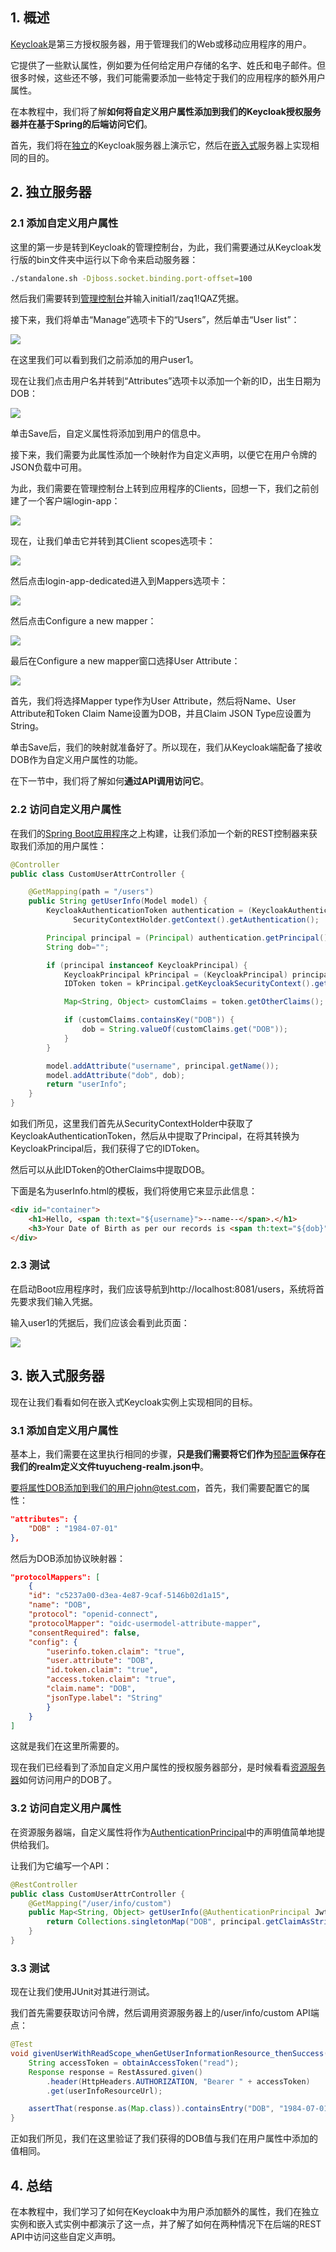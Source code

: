 ## 1. 概述

[Keycloak](https://www.keycloak.org/)是第三方授权服务器，用于管理我们的Web或移动应用程序的用户。

它提供了一些默认属性，例如要为任何给定用户存储的名字、姓氏和电子邮件。但很多时候，这些还不够，我们可能需要添加一些特定于我们的应用程序的额外用户属性。

在本教程中，我们将了解**如何将自定义用户属性添加到我们的Keycloak授权服务器并在基于Spring的后端访问它们**。

首先，我们将在[独立]()的Keycloak服务器上演示它，然后在[嵌入式]()服务器上实现相同的目的。

## 2. 独立服务器

### 2.1 添加自定义用户属性

这里的第一步是转到Keycloak的管理控制台，为此，我们需要通过从Keycloak发行版的bin文件夹中运行以下命令来启动服务器：

```bash
./standalone.sh -Djboss.socket.binding.port-offset=100
```

然后我们需要转到[管理控制台](http://localhost:8080/admin)并输入initial1/zaq1!QAZ凭据。

接下来，我们将单击“Manage”选项卡下的“Users”，然后单击“User list”：

<img src="../assets/img_17.png">

在这里我们可以看到我们之前添加的用户user1。

现在让我们点击用户名并转到“Attributes”选项卡以添加一个新的ID，出生日期为DOB：

<img src="../assets/img_18.png">

单击Save后，自定义属性将添加到用户的信息中。

接下来，我们需要为此属性添加一个映射作为自定义声明，以便它在用户令牌的JSON负载中可用。

为此，我们需要在管理控制台上转到应用程序的Clients，回想一下，我们之前创建了一个客户端login-app：

<img src="../assets/img_19.png">

现在，让我们单击它并转到其Client scopes选项卡：

<img src="../assets/img_20.png">

然后点击login-app-dedicated进入到Mappers选项卡：

<img src="../assets/img_21.png">

然后点击Configure a new mapper：

<img src="../assets/img_22.png">

最后在Configure a new mapper窗口选择User Attribute：

<img src="../assets/img_23.png">

首先，我们将选择Mapper type作为User Attribute，然后将Name、User Attribute和Token Claim Name设置为DOB，并且Claim JSON Type应设置为String。

单击Save后，我们的映射就准备好了。所以现在，我们从Keycloak端配备了接收DOB作为自定义用户属性的功能。

在下一节中，我们将了解如何**通过API调用访问它**。

### 2.2 访问自定义用户属性

在我们的[Spring Boot应用程序]()之上构建，让我们添加一个新的REST控制器来获取我们添加的用户属性：

```java
@Controller
public class CustomUserAttrController {

    @GetMapping(path = "/users")
    public String getUserInfo(Model model) {
        KeycloakAuthenticationToken authentication = (KeycloakAuthenticationToken) 
              SecurityContextHolder.getContext().getAuthentication();

        Principal principal = (Principal) authentication.getPrincipal();
        String dob="";

        if (principal instanceof KeycloakPrincipal) {
            KeycloakPrincipal kPrincipal = (KeycloakPrincipal) principal;
            IDToken token = kPrincipal.getKeycloakSecurityContext().getIdToken();

            Map<String, Object> customClaims = token.getOtherClaims();

            if (customClaims.containsKey("DOB")) {
                dob = String.valueOf(customClaims.get("DOB"));
            }
        }

        model.addAttribute("username", principal.getName());
        model.addAttribute("dob", dob);
        return "userInfo";
    }
}
```

如我们所见，这里我们首先从SecurityContextHolder中获取了KeycloakAuthenticationToken，然后从中提取了Principal，在将其转换为KeycloakPrincipal后，我们获得了它的IDToken。

然后可以从此IDToken的OtherClaims中提取DOB。

下面是名为userInfo.html的模板，我们将使用它来显示此信息：

```html
<div id="container">
    <h1>Hello, <span th:text="${username}">--name--</span>.</h1>
    <h3>Your Date of Birth as per our records is <span th:text="${dob}"/>.</h3>
</div>
```

### 2.3 测试

在启动Boot应用程序时，我们应该导航到http://localhost:8081/users，系统将首先要求我们输入凭据。

输入user1的凭据后，我们应该会看到此页面：

<img src="../assets/img_24.png">

## 3. 嵌入式服务器

现在让我们看看如何在嵌入式Keycloak实例上实现相同的目标。

### 3.1 添加自定义用户属性

基本上，我们需要在这里执行相同的步骤，**只是我们需要将它们作为**[预配置]()**保存在我们的realm定义文件tuyucheng-realm.json中**。

要将属性DOB添加到我们的用户john@test.com，首先，我们需要配置它的属性：

```json
"attributes": {
    "DOB" : "1984-07-01"
},
```

然后为DOB添加协议映射器：

```json
"protocolMappers": [
    {
    "id": "c5237a00-d3ea-4e87-9caf-5146b02d1a15",
    "name": "DOB",
    "protocol": "openid-connect",
    "protocolMapper": "oidc-usermodel-attribute-mapper",
    "consentRequired": false,
    "config": {
        "userinfo.token.claim": "true",
        "user.attribute": "DOB",
        "id.token.claim": "true",
        "access.token.claim": "true",
        "claim.name": "DOB",
        "jsonType.label": "String"
        }
    }
]
```

这就是我们在这里所需要的。

现在我们已经看到了添加自定义用户属性的授权服务器部分，是时候看看[资源服务器]()如何访问用户的DOB了。

### 3.2 访问自定义用户属性

在资源服务器端，自定义属性将作为[AuthenticationPrincipal](https://docs.spring.io/spring-security/site/docs/current/api/org/springframework/security/core/annotation/AuthenticationPrincipal.html)中的声明值简单地提供给我们。

让我们为它编写一个API：

```java
@RestController
public class CustomUserAttrController {
    @GetMapping("/user/info/custom")
    public Map<String, Object> getUserInfo(@AuthenticationPrincipal Jwt principal) {
        return Collections.singletonMap("DOB", principal.getClaimAsString("DOB"));
    }
}
```

### 3.3 测试

现在让我们使用JUnit对其进行测试。

我们首先需要获取访问令牌，然后调用资源服务器上的/user/info/custom API端点：

```java
@Test
void givenUserWithReadScope_whenGetUserInformationResource_thenSuccess() {
    String accessToken = obtainAccessToken("read");
    Response response = RestAssured.given()
        .header(HttpHeaders.AUTHORIZATION, "Bearer " + accessToken)
        .get(userInfoResourceUrl);

    assertThat(response.as(Map.class)).containsEntry("DOB", "1984-07-01");
}
```

正如我们所见，我们在这里验证了我们获得的DOB值与我们在用户属性中添加的值相同。

## 4. 总结

在本教程中，我们学习了如何在Keycloak中为用户添加额外的属性，我们在独立实例和嵌入式实例中都演示了这一点，并了解了如何在两种情况下在后端的REST API中访问这些自定义声明。